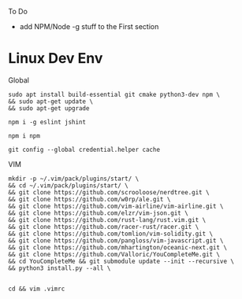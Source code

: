 To Do
- add NPM/Node -g stuff to the First section 

# Linux Dev Env 

Global

    sudo apt install build-essential git cmake python3-dev npm \
    && sudo apt-get update \
    && sudo apt-get upgrade
    
    npm i -g eslint jshint
    
    npm i npm
    
    git config --global credential.helper cache

VIM

    mkdir -p ~/.vim/pack/plugins/start/ \
    && cd ~/.vim/pack/plugins/start/ \
    && git clone https://github.com/scrooloose/nerdtree.git \
    && git clone https://github.com/w0rp/ale.git \
    && git clone https://github.com/vim-airline/vim-airline.git \
    && git clone https://github.com/elzr/vim-json.git \
    && git clone https://github.com/rust-lang/rust.vim.git \
    && git clone https://github.com/racer-rust/racer.git \
    && git clone https://github.com/tomlion/vim-solidity.git \
    && git clone https://github.com/pangloss/vim-javascript.git \
    && git clone https://github.com/mhartington/oceanic-next.git \
    && git clone https://github.com/Valloric/YouCompleteMe.git \
    && cd YouCompleteMe && git submodule update --init --recursive \
    && python3 install.py --all \
    
    
    cd && vim .vimrc
